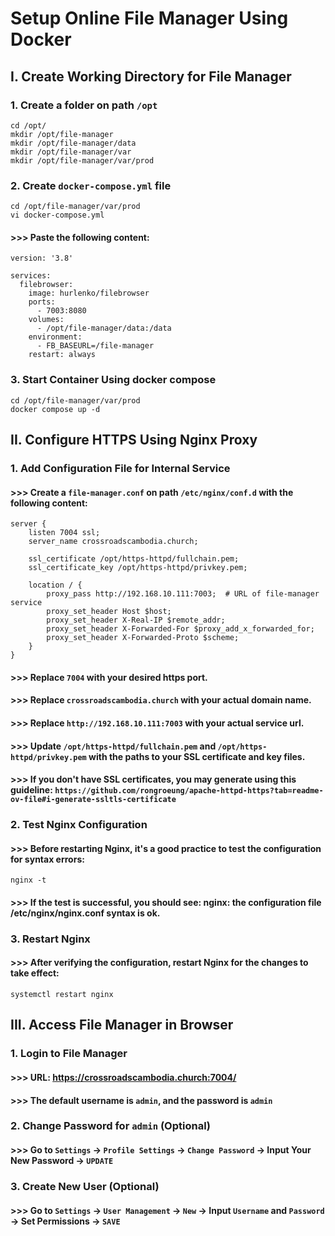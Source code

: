 # Setup Online File Manager Using Docker
## I. Create Working Directory for File Manager
### 1. Create a folder on path `/opt`
```
cd /opt/
mkdir /opt/file-manager
mkdir /opt/file-manager/data
mkdir /opt/file-manager/var
mkdir /opt/file-manager/var/prod
```

### 2. Create `docker-compose.yml` file
```
cd /opt/file-manager/var/prod
vi docker-compose.yml
```
#### >>> Paste the following content:
```
version: '3.8'

services:
  filebrowser:
    image: hurlenko/filebrowser
    ports:
      - 7003:8080
    volumes:
      - /opt/file-manager/data:/data
    environment:
      - FB_BASEURL=/file-manager
    restart: always
```

### 3. Start Container Using docker compose
```
cd /opt/file-manager/var/prod
docker compose up -d
```

## II. Configure HTTPS Using Nginx Proxy

### 1. Add Configuration File for Internal Service
#### >>> Create a `file-manager.conf` on path `/etc/nginx/conf.d` with the following content:
```
server {
    listen 7004 ssl;
    server_name crossroadscambodia.church;

    ssl_certificate /opt/https-httpd/fullchain.pem;
    ssl_certificate_key /opt/https-httpd/privkey.pem;

    location / {
        proxy_pass http://192.168.10.111:7003;  # URL of file-manager service
        proxy_set_header Host $host;
        proxy_set_header X-Real-IP $remote_addr;
        proxy_set_header X-Forwarded-For $proxy_add_x_forwarded_for;
        proxy_set_header X-Forwarded-Proto $scheme;
    }
}
```
#### >>> Replace `7004` with your desired https port.
#### >>> Replace `crossroadscambodia.church` with your actual domain name.
#### >>> Replace `http://192.168.10.111:7003` with your actual service url.
#### >>> Update `/opt/https-httpd/fullchain.pem` and `/opt/https-httpd/privkey.pem` with the paths to your SSL certificate and key files.
#### >>> If you don't have SSL certificates, you may generate using this guideline: `https://github.com/rongroeung/apache-httpd-https?tab=readme-ov-file#i-generate-ssltls-certificate`

### 2. Test Nginx Configuration
#### >>> Before restarting Nginx, it's a good practice to test the configuration for syntax errors:
```
nginx -t
```
#### >>> If the test is successful, you should see: nginx: the configuration file /etc/nginx/nginx.conf syntax is ok.

### 3. Restart Nginx
#### >>> After verifying the configuration, restart Nginx for the changes to take effect:
```
systemctl restart nginx
```

## III. Access File Manager in Browser
### 1. Login to File Manager
#### >>> URL: https://crossroadscambodia.church:7004/
#### >>> The default username is `admin`, and the password is `admin`

### 2. Change Password for `admin` (Optional)
#### >>> Go to `Settings` -> `Profile Settings` -> `Change Password` -> Input Your New Password -> `UPDATE`

### 3. Create New User (Optional)
#### >>> Go to `Settings` -> `User Management` -> `New` -> Input `Username` and `Password` -> Set Permissions -> `SAVE`
